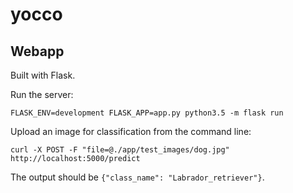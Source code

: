 # yocco

## Webapp

Built with Flask.

Run the server:

	FLASK_ENV=development FLASK_APP=app.py python3.5 -m flask run

Upload an image for classification from the command line:
	
	curl -X POST -F "file=@./app/test_images/dog.jpg" http://localhost:5000/predict

The output should be `{"class_name": "Labrador_retriever"}`.
